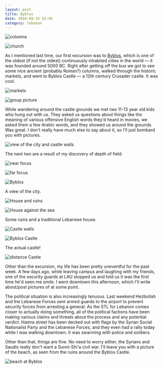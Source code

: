 ```yaml
---
layout: post
title: Byblos
date: 2010-09-25 01:05
category: lebanon
---
```


![columns](http://dl.dropbox.com/u/3234860/andyfreeland.net/photo/lebanon/09/25/IMG_0993.JPG)

![church](http://dl.dropbox.com/u/3234860/andyfreeland.net/photo/lebanon/09/25/IMG_1014.JPG)

As I mentioned last time, our first excursion was to [Byblos](http://en.wikipedia.org/wiki/Byblos), which is one of the oldest (if not the oldest) continuously inhabited cities in the world &mdash; it was founded around 5000 BC. Right after getting off the bus we got to see some nice ancient (probably Roman?) columns, walked through the historic markets, and went to Byblos Castle &mdash; a 12th century Crusader castle. It was cool.

![markets](http://dl.dropbox.com/u/3234860/andyfreeland.net/photo/lebanon/09/25/IMG_1007.JPG)

![group picture](http://dl.dropbox.com/u/3234860/andyfreeland.net/photo/lebanon/09/25/IMG_1098.JPG)

While wandering around the castle grounds we met two 11-13 year old kids who hung out with us. They asked us questions about things like the meaning of various offensive English words they'd heard in movies, we asked them a few Arabic words, and they showed us around the grounds. Was great. I don't really have much else to say about it, so I'll just bombard you with pictures.

![view of the city and castle walls](http://dl.dropbox.com/u/3234860/andyfreeland.net/photo/lebanon/09/25/IMG_1034.JPG)

The next two are a result of my discovery of depth of field.

![near focus](http://dl.dropbox.com/u/3234860/andyfreeland.net/photo/lebanon/09/25/IMG_1054.JPG)

![far focus](http://dl.dropbox.com/u/3234860/andyfreeland.net/photo/lebanon/09/25/IMG_1059.JPG)

![Byblos](http://dl.dropbox.com/u/3234860/andyfreeland.net/photo/lebanon/09/25/IMG_1071.JPG)

A view of the city.

![House and ruins](http://dl.dropbox.com/u/3234860/andyfreeland.net/photo/lebanon/09/25/IMG_1077.JPG)

![House against the sea](http://dl.dropbox.com/u/3234860/andyfreeland.net/photo/lebanon/09/25/IMG_1095.JPG)

Some ruins and a traditional Lebanese house.

![Castle walls](http://dl.dropbox.com/u/3234860/andyfreeland.net/photo/lebanon/09/25/IMG_1088.JPG)

![Byblos Castle](http://dl.dropbox.com/u/3234860/andyfreeland.net/photo/lebanon/09/25/IMG_1116.JPG)

The actual castle!

![distance Castle](http://dl.dropbox.com/u/3234860/andyfreeland.net/photo/lebanon/09/25/IMG_1148.JPG)

Other than the excursion, my life has been pretty uneventful for the past week. A few days ago, while leaving campus and laughing with my friends, one of the security guards at LAU stopped us and told us it was the first time he'd seen me smile. I went downtown this afternoon, which I'll write about/post pictures of at some point.

The political situation is also increasingly tenuous. Last weekend Hezbollah and the Lebanese Forces sent armed guards to the airport to prevent security forces from arresting a general. As the STL for Lebanon comes closer to actually doing something, all of the political factions have been making various claims and threats about the process and any potential verdict. Hamra street has been decked out with flags by the Syrian Social Nationalist Party and the Lebanese Forces, and they even had a rally today while I was walking downtown. It was swarming with police and soldiers.

Other than that, things are fine. No need to worry either, the Syrians and Saudis really don't want a Sunni-Shi'a civil war. I'll leave you with a picture of the beach, as seen from the ruins around the Byblos Castle.

![beach at Byblos](http://dl.dropbox.com/u/3234860/andyfreeland.net/photo/lebanon/09/25/IMG_1146.JPG)
